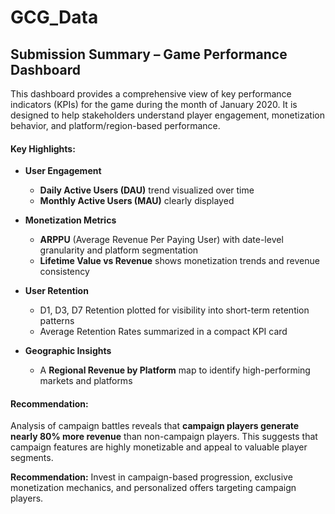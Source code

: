 # GCG_Data

## Submission Summary – Game Performance Dashboard

This dashboard provides a comprehensive view of key performance indicators (KPIs) for the game during the month of January 2020.
It is designed to help stakeholders understand player engagement, monetization behavior, and platform/region-based performance.

#### Key Highlights:

* **User Engagement**

  * **Daily Active Users (DAU)** trend visualized over time
  * **Monthly Active Users (MAU)** clearly displayed

* **Monetization Metrics**

  * **ARPPU** (Average Revenue Per Paying User) with date-level granularity and platform segmentation
  * **Lifetime Value vs Revenue** shows monetization trends and revenue consistency

* **User Retention**
  * D1, D3, D7 Retention plotted for visibility into short-term retention patterns
  * Average Retention Rates summarized in a compact KPI card

* **Geographic Insights**
  * A **Regional Revenue by Platform** map to identify high-performing markets and platforms

#### Recommendation:

Analysis of campaign battles reveals that **campaign players generate nearly 80% more revenue** than non-campaign players. This suggests that campaign features are highly monetizable and appeal to valuable player segments.

**Recommendation:** Invest in campaign-based progression, exclusive monetization mechanics, and personalized offers targeting campaign players.


